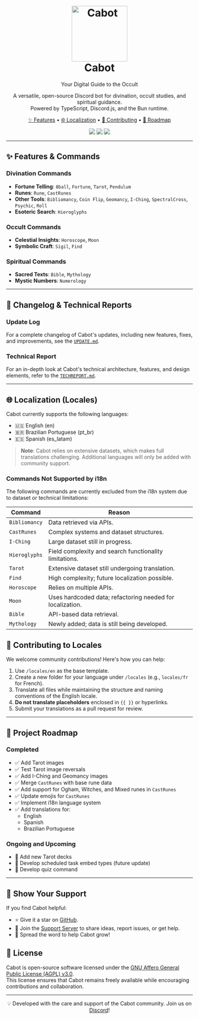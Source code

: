 <h1 align="center">
  <br>
  <a href="https://github.com/Cabot-bot">
    <img src="https://media.discordapp.net/attachments/886724168933048351/1321325341100343317/rediseno8.png?ex=676cd39e&is=676b821e&hm=e66dad1118e10c756619443bc373b0719f6a8bcd889a4c1080aec0c20de03ac6&=&format=webp&quality=lossless&width=596&height=596" height="150" alt="Cabot">
  </a>
  <br>
  Cabot
  <br>
</h1>

<p align="center">Your Digital Guide to the Occult</p>
<p align="center">
  A versatile, open-source Discord bot for divination, occult studies, and spiritual guidance. <br> Powered by TypeScript, Discord.js, and the Bun runtime.
</p>

<p align="center">
  <a href="#features--commands">✨ Features</a> • 
  <a href="#localization-locales">🌐 Localization</a> • 
  <a href="#contributing-to-locales">🤝 Contributing</a> • 
  <a href="#project-roadmap">📅 Roadmap</a>
</p>

<p align="center">
  <a href="https://discord.gg/Gjjq7MmssX"><img src="https://img.shields.io/badge/Support_Server-JOIN-5865F2?logo=discord"></a> 
  <a href="https://patreon.com/cabot-bot"><img src="https://img.shields.io/badge/Patreon-Cabot-EEB8B6?logo=patreon"></a> 
  <a href="https://www.gnu.org/licenses/agpl-3.0.en.html"><img src="https://img.shields.io/github/license/cabot-bot/cabot"></a>
</p>

---

## **✨ Features & Commands**

### Divination Commands
- **Fortune Telling**: `8ball`, `Fortune`, `Tarot`, `Pendulum`
- **Runes**: `Rune`, `CastRunes`
- **Other Tools**: `Bibliomancy`, `Coin Flip`, `Geomancy`, `I-Ching`, `SpectralCross`, `Psychic`, `Roll`
- **Esoteric Search**: `Hieroglyphs`

### Occult Commands
- **Celestial Insights**: `Horoscope`, `Moon`
- **Symbolic Craft**: `Sigil`, `Find`

### Spiritual Commands
- **Sacred Texts**: `Bible`, `Mythology`
- **Mystic Numbers**: `Numerology`

---

## **📜 Changelog & Technical Reports**

### Update Log
For a complete changelog of Cabot's updates, including new features, fixes, and improvements, see the [`UPDATE.md`](https://github.com/Cabot-bot/Cabot/blob/main/UPDATE.md).

### Technical Report
For an in-depth look at Cabot's technical architecture, features, and design elements, refer to the [`TECHREPORT.md`](https://github.com/Cabot-bot/Cabot/blob/main/TECHREPORT.md).

---

## **🌐 Localization (Locales)**

Cabot currently supports the following languages:
- 🇺🇸 English (en)
- 🇧🇷 Brazilian Portuguese (pt_br)
- 🇪🇸 Spanish (es_latam)

> **Note**: Cabot relies on extensive datasets, which makes full translations challenging. Additional languages will only be added with community support.

### Commands Not Supported by i18n
The following commands are currently excluded from the i18n system due to dataset or technical limitations:

| Command         | Reason                                                                 |
|-----------------|------------------------------------------------------------------------|
| `Bibliomancy`   | Data retrieved via APIs.                                              |
| `CastRunes`     | Complex systems and dataset structures.                               |
| `I-Ching`       | Large dataset still in progress.                                      |
| `Hieroglyphs`   | Field complexity and search functionality limitations.               |
| `Tarot`         | Extensive dataset still undergoing translation.                      |
| `Find`          | High complexity; future localization possible.                       |
| `Horoscope`     | Relies on multiple APIs.                                              |
| `Moon`          | Uses hardcoded data; refactoring needed for localization.            |
| `Bible`         | API-based data retrieval.                                             |
| `Mythology`     | Newly added; data is still being developed.                           |


## **🤝 Contributing to Locales**

We welcome community contributions! Here's how you can help:

1. Use `/locales/en` as the base template.
2. Create a new folder for your language under `/locales` (e.g., `locales/fr` for French).
3. Translate all files while maintaining the structure and naming conventions of the English locale.
4. **Do not translate placeholders** enclosed in `{{ }}` or hyperlinks.
5. Submit your translations as a pull request for review.

---

## **📅 Project Roadmap**

### Completed
- ✅ Add Tarot images
- ✅ Test Tarot image reversals
- ✅ Add I-Ching and Geomancy images
- ✅ Merge `CastRunes` with base rune data
- ✅ Add support for Ogham, Witches, and Mixed runes in `CastRunes`
- ✅ Update emojis for `CastRunes`
- ✅ Implement i18n language system
- ✅ Add translations for:
  - English
  - Spanish
  - Brazilian Portuguese

### Ongoing and Upcoming
- 🚧 Add new Tarot decks
- 🚧 Develop scheduled task embed types (future update)
- 🚧 Develop quiz command

---

## **🎉 Show Your Support**
If you find Cabot helpful:
- ⭐ Give it a star on [GitHub](https://github.com/Cabot-bot).
- 💬 Join the [Support Server](https://discord.gg/Gjjq7MmssX) to share ideas, report issues, or get help.
- 📢 Spread the word to help Cabot grow!

## **📄 License**
Cabot is open-source software licensed under the [GNU Affero General Public License (AGPL) v3.0](https://www.gnu.org/licenses/agpl-3.0.en.html).  
This license ensures that Cabot remains freely available while encouraging contributions and collaboration.

---

<p align="center">💡 Developed with the care and support of the Cabot community. Join us on <a href="https://discord.gg/Gjjq7MmssX">Discord</a>!</p>
